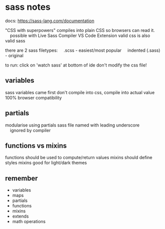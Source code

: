 # sass notes

docs: https://sass-lang.com/documentation

"CSS with superpowers"
compiles into plain CSS so browsers can read it.
    possible with Live Sass Compiler VS Code Extension
valid css is also valid sass

there are 2 sass filetypes:
    .scss - easiest/most popular
    indented (.sass) - original

to run: click on 'watch sass' at bottom of ide
don't modify the css file!

## variables

sass variables came first
don't compile into css, compile into actual value
100% browser compatibility

## partials

modularise using partials
sass file named with leading underscore
    ignored by compiler

## functions vs mixins

functions should be used to compute/return values
mixins should define styles
mixins good for light/dark themes

## remember

- variables
- maps
- partials
- functions
- mixins
- extends
- math operations
